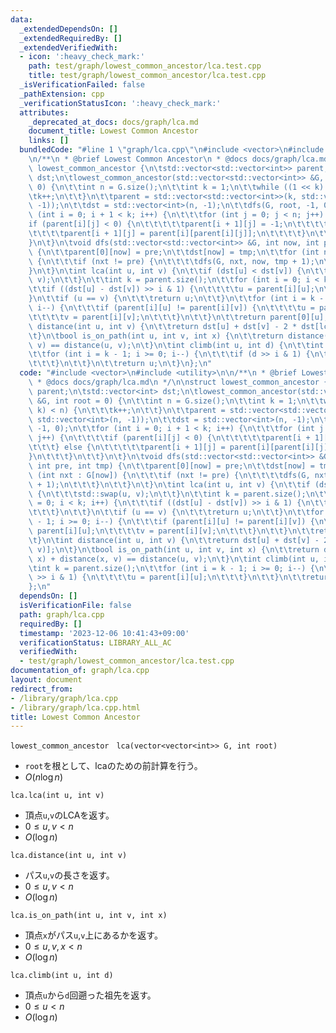 ```yaml
---
data:
  _extendedDependsOn: []
  _extendedRequiredBy: []
  _extendedVerifiedWith:
  - icon: ':heavy_check_mark:'
    path: test/graph/lowest_common_ancestor/lca.test.cpp
    title: test/graph/lowest_common_ancestor/lca.test.cpp
  _isVerificationFailed: false
  _pathExtension: cpp
  _verificationStatusIcon: ':heavy_check_mark:'
  attributes:
    _deprecated_at_docs: docs/graph/lca.md
    document_title: Lowest Common Ancestor
    links: []
  bundledCode: "#line 1 \"graph/lca.cpp\"\n#include <vector>\n#include <utility>\n\
    \n/**\n * @brief Lowest Common Ancestor\n * @docs docs/graph/lca.md\n */\n\nstruct\
    \ lowest_common_ancestor {\n\tstd::vector<std::vector<int>> parent;\n\tstd::vector<int>\
    \ dst;\n\tlowest_common_ancestor(std::vector<std::vector<int>> &G, int root =\
    \ 0) {\n\t\tint n = G.size();\n\t\tint k = 1;\n\t\twhile ((1 << k) < n) {\n\t\t\
    \tk++;\n\t\t}\n\t\tparent = std::vector<std::vector<int>>(k, std::vector<int>(n,\
    \ -1));\n\t\tdst = std::vector<int>(n, -1);\n\t\tdfs(G, root, -1, 0);\n\t\tfor\
    \ (int i = 0; i + 1 < k; i++) {\n\t\t\tfor (int j = 0; j < n; j++) {\n\t\t\t\t\
    if (parent[i][j] < 0) {\n\t\t\t\t\tparent[i + 1][j] = -1;\n\t\t\t\t} else {\n\t\
    \t\t\t\tparent[i + 1][j] = parent[i][parent[i][j]];\n\t\t\t\t}\n\t\t\t}\n\t\t\
    }\n\t}\n\tvoid dfs(std::vector<std::vector<int>> &G, int now, int pre, int tmp)\
    \ {\n\t\tparent[0][now] = pre;\n\t\tdst[now] = tmp;\n\t\tfor (int nxt : G[now])\
    \ {\n\t\t\tif (nxt != pre) {\n\t\t\t\tdfs(G, nxt, now, tmp + 1);\n\t\t\t}\n\t\t\
    }\n\t}\n\tint lca(int u, int v) {\n\t\tif (dst[u] < dst[v]) {\n\t\t\tstd::swap(u,\
    \ v);\n\t\t}\n\t\tint k = parent.size();\n\t\tfor (int i = 0; i < k; i++) {\n\t\
    \t\tif ((dst[u] - dst[v]) >> i & 1) {\n\t\t\t\tu = parent[i][u];\n\t\t\t}\n\t\t\
    }\n\t\tif (u == v) {\n\t\t\treturn u;\n\t\t}\n\t\tfor (int i = k - 1; i >= 0;\
    \ i--) {\n\t\t\tif (parent[i][u] != parent[i][v]) {\n\t\t\t\tu = parent[i][u];\n\
    \t\t\t\tv = parent[i][v];\n\t\t\t}\n\t\t}\n\t\treturn parent[0][u];\n\t}\n\tint\
    \ distance(int u, int v) {\n\t\treturn dst[u] + dst[v] - 2 * dst[lca(u, v)];\n\
    \t}\n\tbool is_on_path(int u, int v, int x) {\n\t\treturn distance(u, x) + distance(x,\
    \ v) == distance(u, v);\n\t}\n\tint climb(int u, int d) {\n\t\tint k = parent.size();\n\
    \t\tfor (int i = k - 1; i >= 0; i--) {\n\t\t\tif (d >> i & 1) {\n\t\t\t\tu = parent[i][u];\n\
    \t\t\t}\n\t\t}\n\t\treturn u;\n\t}\n};\n"
  code: "#include <vector>\n#include <utility>\n\n/**\n * @brief Lowest Common Ancestor\n\
    \ * @docs docs/graph/lca.md\n */\n\nstruct lowest_common_ancestor {\n\tstd::vector<std::vector<int>>\
    \ parent;\n\tstd::vector<int> dst;\n\tlowest_common_ancestor(std::vector<std::vector<int>>\
    \ &G, int root = 0) {\n\t\tint n = G.size();\n\t\tint k = 1;\n\t\twhile ((1 <<\
    \ k) < n) {\n\t\t\tk++;\n\t\t}\n\t\tparent = std::vector<std::vector<int>>(k,\
    \ std::vector<int>(n, -1));\n\t\tdst = std::vector<int>(n, -1);\n\t\tdfs(G, root,\
    \ -1, 0);\n\t\tfor (int i = 0; i + 1 < k; i++) {\n\t\t\tfor (int j = 0; j < n;\
    \ j++) {\n\t\t\t\tif (parent[i][j] < 0) {\n\t\t\t\t\tparent[i + 1][j] = -1;\n\t\
    \t\t\t} else {\n\t\t\t\t\tparent[i + 1][j] = parent[i][parent[i][j]];\n\t\t\t\t\
    }\n\t\t\t}\n\t\t}\n\t}\n\tvoid dfs(std::vector<std::vector<int>> &G, int now,\
    \ int pre, int tmp) {\n\t\tparent[0][now] = pre;\n\t\tdst[now] = tmp;\n\t\tfor\
    \ (int nxt : G[now]) {\n\t\t\tif (nxt != pre) {\n\t\t\t\tdfs(G, nxt, now, tmp\
    \ + 1);\n\t\t\t}\n\t\t}\n\t}\n\tint lca(int u, int v) {\n\t\tif (dst[u] < dst[v])\
    \ {\n\t\t\tstd::swap(u, v);\n\t\t}\n\t\tint k = parent.size();\n\t\tfor (int i\
    \ = 0; i < k; i++) {\n\t\t\tif ((dst[u] - dst[v]) >> i & 1) {\n\t\t\t\tu = parent[i][u];\n\
    \t\t\t}\n\t\t}\n\t\tif (u == v) {\n\t\t\treturn u;\n\t\t}\n\t\tfor (int i = k\
    \ - 1; i >= 0; i--) {\n\t\t\tif (parent[i][u] != parent[i][v]) {\n\t\t\t\tu =\
    \ parent[i][u];\n\t\t\t\tv = parent[i][v];\n\t\t\t}\n\t\t}\n\t\treturn parent[0][u];\n\
    \t}\n\tint distance(int u, int v) {\n\t\treturn dst[u] + dst[v] - 2 * dst[lca(u,\
    \ v)];\n\t}\n\tbool is_on_path(int u, int v, int x) {\n\t\treturn distance(u,\
    \ x) + distance(x, v) == distance(u, v);\n\t}\n\tint climb(int u, int d) {\n\t\
    \tint k = parent.size();\n\t\tfor (int i = k - 1; i >= 0; i--) {\n\t\t\tif (d\
    \ >> i & 1) {\n\t\t\t\tu = parent[i][u];\n\t\t\t}\n\t\t}\n\t\treturn u;\n\t}\n\
    };\n"
  dependsOn: []
  isVerificationFile: false
  path: graph/lca.cpp
  requiredBy: []
  timestamp: '2023-12-06 10:41:43+09:00'
  verificationStatus: LIBRARY_ALL_AC
  verifiedWith:
  - test/graph/lowest_common_ancestor/lca.test.cpp
documentation_of: graph/lca.cpp
layout: document
redirect_from:
- /library/graph/lca.cpp
- /library/graph/lca.cpp.html
title: Lowest Common Ancestor
---
```

```lowest_common_ancestor　lca(vector<vector<int>> G, int root)```
- `root`を根として、lcaのための前計算を行う。
- $O(n\log{n})$

```lca.lca(int u, int v)```
- 頂点`u`,`v`のLCAを返す。
- $0\le u, v < n$
- $O(\log{n})$

```lca.distance(int u, int v)```
- パス`u`,`v`の長さを返す。
- $0\le u, v < n$
- $O(\log{n})$

```lca.is_on_path(int u, int v, int x)```
- 頂点`x`がパス`u`,`v`上にあるかを返す。
- $0\le u, v, x < n$
- $O(\log{n})$

```lca.climb(int u, int d)```
- 頂点`u`から`d`回遡った祖先を返す。
- $0\le u < n$
- $O(\log{n})$
